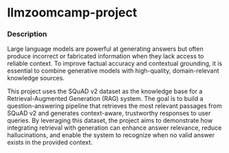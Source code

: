 # llmzoomcamp-project

### Description
Large language models are powerful at generating answers but often produce incorrect or fabricated information when they lack access to reliable context. 
To improve factual accuracy and contextual grounding, it is essential to combine generative models with high-quality, domain-relevant knowledge sources.

This project uses the SQuAD v2 dataset as the knowledge base for a Retrieval-Augmented Generation (RAG) system.
The goal is to build a question-answering pipeline that retrieves the most relevant passages from SQuAD v2 and generates context-aware,
trustworthy responses to user queries. By leveraging this dataset, the project aims to demonstrate how integrating retrieval with generation can enhance answer relevance,
reduce hallucinations, and enable the system to recognize when no valid answer exists in the provided context.